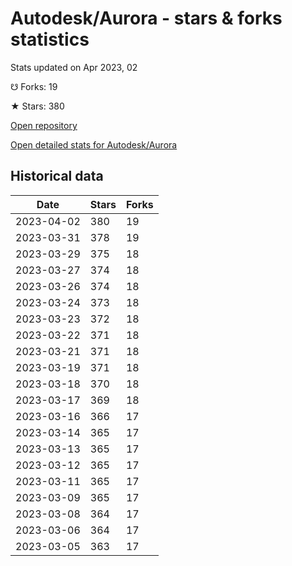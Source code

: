 # Autodesk/Aurora - stars & forks statistics

Stats updated on Apr 2023, 02

☋ Forks: 19

★ Stars: 380

[Open repository](https://github.com/Autodesk/Aurora)

[Open detailed stats for Autodesk/Aurora](https://reviewgithub.com/rep/Autodesk/Aurora)

## Historical data
| Date | Stars | Forks |
|------|-------|-------|
| 2023-04-02 | 380 | 19 | 
| 2023-03-31 | 378 | 19 | 
| 2023-03-29 | 375 | 18 | 
| 2023-03-27 | 374 | 18 | 
| 2023-03-26 | 374 | 18 | 
| 2023-03-24 | 373 | 18 | 
| 2023-03-23 | 372 | 18 | 
| 2023-03-22 | 371 | 18 | 
| 2023-03-21 | 371 | 18 | 
| 2023-03-19 | 371 | 18 | 
| 2023-03-18 | 370 | 18 | 
| 2023-03-17 | 369 | 18 | 
| 2023-03-16 | 366 | 17 | 
| 2023-03-14 | 365 | 17 | 
| 2023-03-13 | 365 | 17 | 
| 2023-03-12 | 365 | 17 | 
| 2023-03-11 | 365 | 17 | 
| 2023-03-09 | 365 | 17 | 
| 2023-03-08 | 364 | 17 | 
| 2023-03-06 | 364 | 17 | 
| 2023-03-05 | 363 | 17 | 

